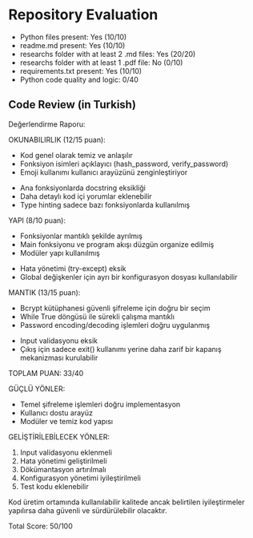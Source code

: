
# Repository Evaluation

- Python files present: Yes (10/10)
- readme.md present: Yes (10/10)
- researchs folder with at least 2 .md files: Yes (20/20)
- researchs folder with at least 1 .pdf file: No (0/10)
- requirements.txt present: Yes (10/10)
- Python code quality and logic: 0/40

## Code Review (in Turkish)
Değerlendirme Raporu:

OKUNABILIRLIK (12/15 puan):
+ Kod genel olarak temiz ve anlaşılır
+ Fonksiyon isimleri açıklayıcı (hash_password, verify_password)
+ Emoji kullanımı kullanıcı arayüzünü zenginleştiriyor
- Ana fonksiyonlarda docstring eksikliği
- Daha detaylı kod içi yorumlar eklenebilir
- Type hinting sadece bazı fonksiyonlarda kullanılmış

YAPI (8/10 puan):
+ Fonksiyonlar mantıklı şekilde ayrılmış
+ Main fonksiyonu ve program akışı düzgün organize edilmiş
+ Modüler yapı kullanılmış
- Hata yönetimi (try-except) eksik
- Global değişkenler için ayrı bir konfigurasyon dosyası kullanılabilir

MANTIK (13/15 puan):
+ Bcrypt kütüphanesi güvenli şifreleme için doğru bir seçim
+ While True döngüsü ile sürekli çalışma mantıklı
+ Password encoding/decoding işlemleri doğru uygulanmış
- Input validasyonu eksik
- Çıkış için sadece exit() kullanımı yerine daha zarif bir kapanış mekanizması kurulabilir

TOPLAM PUAN: 33/40

GÜÇLÜ YÖNLER:
- Temel şifreleme işlemleri doğru implementasyon
- Kullanıcı dostu arayüz
- Modüler ve temiz kod yapısı

GELİŞTİRİLEBİLECEK YÖNLER:
1. Input validasyonu eklenmeli
2. Hata yönetimi geliştirilmeli
3. Dökümantasyon artırılmalı
4. Konfigurasyon yönetimi iyileştirilmeli
5. Test kodu eklenebilir

Kod üretim ortamında kullanılabilir kalitede ancak belirtilen iyileştirmeler yapılırsa daha güvenli ve sürdürülebilir olacaktır.

Total Score: 50/100
